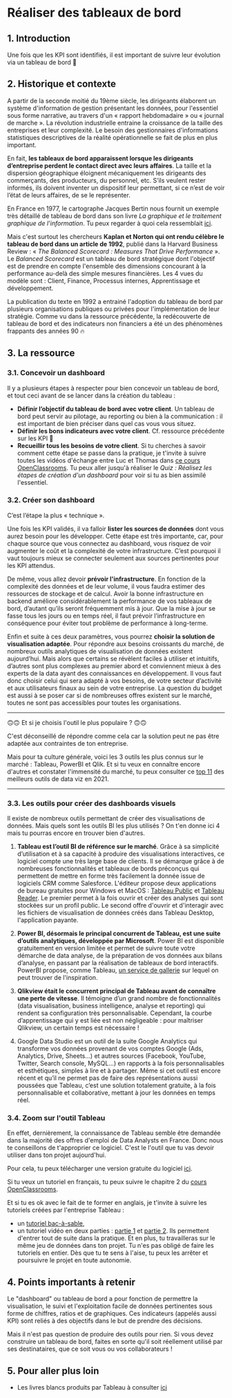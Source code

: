 # Réaliser des tableaux de bord

## 1. Introduction
Une fois que les KPI sont identifiés, il est important de suivre leur évolution via un tableau de bord 🎯

## 2. Historique et contexte

A partir de la seconde moitié du 19ème siècle, les dirigeants élaborent un système d'information de gestion présentant les données, pour l'essentiel sous forme narrative, au travers d'un « rapport hebdomadaire » ou « journal de marche ». La révolution industrielle entraine la croissance de la taille des entreprises et leur complexité. Le besoin des gestionnaires d'informations statistiques descriptives de la réalité opérationnelle se fait de plus en plus important. 

En fait, **les  tableaux  de  bord apparaissent  lorsque  les  dirigeants  d’entreprise  perdent  le  contact  direct  avec  leurs  affaires**.  La  taille  et  la  dispersion  géographique  éloignent  mécaniquement  les  dirigeants  des  commerçants,  des  producteurs,  du  personnel,  etc.  S’ils  veulent  rester  informés,  ils  doivent  inventer  un  dispositif leur permettant, si ce n’est de voir l’état de leurs affaires, de se le représenter.

En France en 1977, le cartographe Jacques Bertin nous fournit un exemple très détaillé de tableau de bord dans son livre *La graphique et le traitement graphique de l'information*. Tu peux regarder à quoi cela ressemblait [ici](https://perceptible.fr/bertin/).

Mais c'est surtout les chercheurs **Kaplan et Norton qui ont rendu célèbre le tableau de bord dans un article de 1992**, publié dans la Harvard Business Review : « *The Balanced Scorecard : Measures That Drive Performance* ». Le *Balanced Scorecard*  est un tableau de bord stratégique dont l'objectif est de prendre en compte l'ensemble des dimensions concourant à la performance au-delà des simple mesures financières. Les 4 vues du modèle sont : Client, Finance, Processus internes, Apprentissage et développement.

La publication du texte en 1992 a entrainé l'adoption du tableau de bord par plusieurs organisations publiques ou privées pour l'implémentation de leur stratégie.
Comme vu dans la ressource précédente, la redécouverte de tableau de bord et des indicateurs non financiers a été un des phénomènes frappants des années 90 🔥


## 3. La ressource

### 3.1. Concevoir un dashboard

Il y a plusieurs étapes à respecter pour bien concevoir un tableau de bord, et tout ceci avant de se lancer dans la création du tableau :
- **Définir l’objectif du tableau de bord avec votre client**. Un tableau de bord peut servir au pilotage, au reporting ou bien à la communication : il est important de bien préciser dans quel cas vous vous situez.
- **Définir les bons indicateurs avec votre client**. Cf. ressource précédente sur les KPI 🤗
- **Recueillir tous les besoins de votre client**. Si tu cherches à savoir comment cette étape se passe dans la pratique, je t'invite à suivre toutes les vidéos d'échange entre Luc et Thomas dans [ce cours OpenClassrooms](https://openclassrooms.com/fr/courses/4525361-realisez-un-dashboard-avec-tableau/5728791-participez-a-une-reunion-d-analyse-de-besoins). Tu peux aller jusqu'à réaliser le *Quiz : Réalisez les étapes de création d'un dashboard* pour voir si tu as bien assimilé l'essentiel.

### 3.2. Créer son dashboard

C’est l’étape la plus « technique ». 

Une fois les KPI validés, il va falloir **lister les sources de données** dont vous aurez besoin pour les développer. Cette étape est très importante, car, pour chaque source que vous connectez au dashboard, vous risquez de voir augmenter le coût et la complexité de votre infrastructure. C’est pourquoi il vaut toujours mieux se connecter seulement aux sources pertinentes pour les KPI attendus.

De même, vous allez devoir **prévoir l'infrastructure**. En fonction de la complexité des données et de leur volume, il vous faudra estimer des ressources de stockage et de calcul. Avoir la bonne infrastructure en backend améliore considérablement la performance de vos tableaux de bord, d’autant qu’ils seront fréquemment mis à jour. Que la mise à jour se fasse tous les jours ou en temps réel, il faut prévoir l’infrastructure en conséquence pour éviter tout problème de performance à long-terme.

Enfin et suite à ces deux paramètres, vous pourrez **choisir la solution de visualisation adaptée**. Pour répondre aux besoins croissants du marché, de nombreux outils analytiques de visualisation de données existent aujourd’hui. Mais alors que certains se révèlent faciles à utiliser et intuitifs, d’autres sont plus complexes au premier abord et conviennent mieux à des experts de la data ayant des connaissances en développement. Il vous faut donc choisir celui qui sera adapté à vos besoins, de votre secteur d’activité et aux utilisateurs finaux au sein de votre entreprise. La question du budget est aussi à se poser car si de nombreuses offres existent sur le marché, toutes ne sont pas accessibles pour toutes les organisations. 

___

🙃🙃 Et si je choisis l'outil le plus populaire ? 🙃🙃

C'est déconseillé de répondre comme cela car la solution peut ne pas être adaptée aux contraintes de ton entreprise. 

Mais pour ta culture générale, voici les 3 outils les plus connus sur le marché : Tableau, PowerBI et Qlik. Et si tu veux en connaître encore d'autres et constater l'immensité du marché, tu peux consulter ce [top 11](https://superdatacamp.com/data-science/meilleurs-outils-de-visualisation/) des meilleurs outils de data viz en 2021.

___

### 3.3. Les outils pour créer des dashboards visuels

Il existe de nombreux outils permettant de créer des visualisations de données. Mais quels sont les outils BI les plus utilisés ? On t'en donne ici 4 mais tu pourras encore en trouver bien d'autres.

1. **Tableau est l’outil BI de référence sur le marché**. Grâce à sa simplicité d’utilisation et à sa capacité à produire des visualisations interactives, ce logiciel compte une très large base de clients. Il se démarque grâce à de nombreuses fonctionnalités et tableaux de bords préconçus qui permettent de mettre en forme très facilement la donnée issue de logiciels CRM comme Salesforce. L'éditeur propose deux applications de bureau gratuites pour Windows et MacOS : [Tableau Public](https://www.tableau.com/fr-fr/community/public) et [Tableau Reader](https://www.tableau.com/fr-fr/products/reader). Le premier permet à la fois ouvrir et créer des analyses qui sont stockées sur un profil public. Le second offre d'ouvrir et d'interagir avec les fichiers de visualisation de données créés dans Tableau Desktop, l'application payante.

2. **Power BI, désormais le principal concurrent de Tableau, est une suite d’outils analytiques, développée par Microsoft**. Power BI est disponible gratuitement en version limitée et permet de suivre toute votre démarche de data analyse, de la préparation de vos données aux bilans d’analyse, en passant par la réalisation de tableaux de bord interactifs. PowerBI propose, comme Tableau, [un service de gallerie](https://community.powerbi.com/t5/Data-Stories-Gallery/bd-p/DataStoriesGallery) sur lequel on peut trouver de l'inspiration.

3. **Qlikview était le concurrent principal de Tableau avant de connaître une perte de vitesse**. Il témoigne d’un grand nombre de fonctionnalités (data visualisation, business intelligence, analyse et reporting) qui rendent sa configuration très personnalisable. Cependant, la courbe d’apprentissage qui y est liée est non négligeable : pour maîtriser Qlikview, un certain temps est nécessaire !

4. Google Data Studio est un outil de la suite Google Analytics qui transforme vos données provenant de vos comptes Google (Ads, Analytics, Drive, Sheets…) et autres sources (Facebook, YouTube, Twitter, Search console, MySQL...) en rapports à la fois personnalisables et esthétiques, simples à lire et à partager. Même si cet outil est encore récent et qu’il ne permet pas de faire des représentations aussi poussées que Tableau, c’est une solution totalement gratuite, à la fois personnalisable et collaborative, mettant à jour les données en temps réel. 

### 3.4. Zoom sur l'outil Tableau

En effet, dernièrement, la connaissance de Tableau semble être demandée dans la majorité des offres d'emploi de Data Analysts en France. Donc nous te conseillons de t'approprier ce logiciel. C'est le l'outil que tu vas devoir utiliser dans ton projet aujourd'hui. 

Pour cela, tu peux télécharger une version gratuite du logiciel [ici](https://www.tableau.com/fr-fr/products/desktop/download).

Si tu veux un tutoriel en français, tu peux suivre le chapitre 2 du [cours OpenClassrooms](https://openclassrooms.com/fr/courses/4525361-realisez-un-dashboard-avec-tableau/5741176-selectionnez-votre-outil-de-dashboard).

Et si tu es ok avec le fait de te former en anglais, je t'invite à suivre les tutoriels créées par l'entreprise Tableau :
- un [tutoriel bac-à-sable](https://help.tableau.com/current/guides/get-started-tutorial/en-us/get-started-tutorial-home.htm), 
- un tutoriel vidéo en deux parties : [partie 1](https://www.tableau.com/learn/webinars/intro-tableau-desktop-part1-superstore#video) et [partie 2](https://www.tableau.com/learn/webinars/intro-tableau-desktop-part2-superstore). 
Ils permettent d'entrer tout de suite dans la pratique. Et en plus, tu travailleras sur le même jeu de données dans ton projet. Tu n'es pas obligé de faire les tutoriels en entier. Dès que tu te sens à l'aise, tu peux les arrêter et poursuivre le projet en toute autonomie.


## 4. Points importants à retenir
Le "dashboard" ou tableau de bord a pour fonction de permettre la visualisation, le suivi et l'exploitation facile de données pertinentes sous forme de chiffres, ratios et de graphiques. Ces indicateurs (appelés aussi KPI) sont reliés à des objectifs dans le but de prendre des décisions.

Mais il n'est pas question de produire des outils pour rien. Si vous devez construire un tableau de bord, faites en sorte qu'il soit réellement utilisé par ses destinataires, que ce soit vous ou vos collaborateurs ! 

## 5. Pour aller plus loin
- Les livres blancs produits par Tableau à consulter [ici](https://www.tableau.com/fr-fr/learn/whitepapers)
